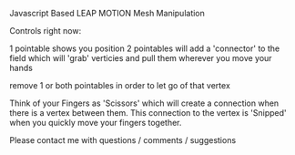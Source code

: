 Javascript Based LEAP MOTION Mesh Manipulation

Controls right now: 

1 pointable shows you position
2 pointables will add a 'connector' to the field which will 'grab' verticies and pull them wherever you move your hands

remove 1 or both pointables in order to let go of that vertex

Think of your Fingers as 'Scissors' which will create a connection when there is a vertex between them. This connection to the vertex is 'Snipped' when you quickly move your fingers together.




Please contact me with questions / comments / suggestions
